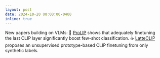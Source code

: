 ```yaml
---
layout: post
date: 2024-10-20 00:00:00-0400
inline: true
---
```


New papers building on VLMs: 📎 [ProLIP](https://arxiv.org/abs/2410.05270) shows that adequately finetuning the last CLIP layer significantly boost few-shot classification. ☕ [LatteCLIP](https://arxiv.org/abs/2410.08211) proposes an unsupervised prototype-based CLIP finetuning from only synthetic labels.